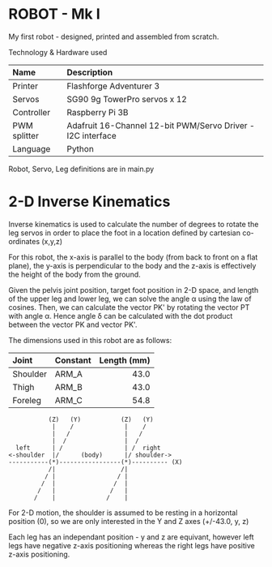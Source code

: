 # ROBOT - Mk I

My first robot - designed, printed and assembled from scratch.

Technology & Hardware used

| Name | Description |
| :--- | :---        |
| Printer | Flashforge Adventurer 3 |
| Servos | SG90 9g TowerPro servos x 12 |
| Controller | Raspberry Pi 3B |
| PWM splitter | Adafruit 16-Channel 12-bit PWM/Servo Driver - I2C interface |
| Language | Python |

Robot, Servo, Leg definitions are in main.py

# 2-D Inverse Kinematics

Inverse kinematics is used to calculate the number of degrees to rotate the leg servos in order to place the foot in a location defined by cartesian co-ordinates (x,y,z)

For this robot, the x-axis is parallel to the body (from back to front on a flat plane), the y-axis is perpendicular to the body and the z-axis is effectively the height of the body from the ground.

Given the pelvis joint position, target foot position in 2-D space, and length of the upper leg and lower leg, we can solve the angle α using the law of cosines. Then, we can calculate the vector PK' by rotating the vector PT with angle α. Hence angle δ can be calculated with the dot product between the vector PK and vector PK'.

The dimensions used in this robot are as follows:

| Joint | Constant | Length (mm) |
| :---  | :---     |        ---: |
| Shoulder | ARM_A | 43.0 |
| Thigh | ARM_B | 43.0 |
| Foreleg | ARM_C | 54.8 |


```
           (Z)   (Y)           (Z)   (Y)
            |    /              |    /
            |   /               |   /
            |  /                |  /
  left      | /                 | /  right
<-shoulder  |/      (body)      |/ shoulder->
-----------(*)-----------------(*)---------- (X)
           /|                  /|
          / |                 / |
         /  |                /  |
        /   |               /   |
       /    |              /    |
 ```

 For 2-D motion, the shoulder is assumed to be resting in a horizontal position (0), so we are only interested in the Y and Z axes (+/-43.0, y, z)
 
 Each leg has an independant position - y and z are equivant, however left legs have negative z-axis positioning whereas the right legs have positive z-axis positioning.

